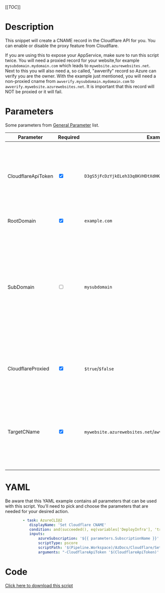[[_TOC_]]

# Description

This snippet will create a CNAME record in the Cloudflare API for you. You can enable or disable the proxy feature from Cloudflare.

If you are using this to expose your AppService, make sure to run this script twice. You will need a proxied record for your website,for example `mysubdomain.mydomain.com` which leads to `mywebsite.azurewebsites.net`. Next to this you will also need a, so called, "awverify" record so Azure can verify you are the owner. With the example just mentioned, you will need a non-proxied cname from `awverify.mysubdomain.mydomain.com` to `awverify.mywebsite.azurewebsites.net`. It is important that this record will NOT be proxied or it will fail.

# Parameters

Some parameters from [General Parameter](/Azure/Azure-CLI-Snippets) list.

| Parameter          | Required                        | Example Value                                                        | Description                                                                                                                                                                                      |
| ------------------ | ------------------------------- | -------------------------------------------------------------------- | ------------------------------------------------------------------------------------------------------------------------------------------------------------------------------------------------ |
| CloudflareApiToken | <input type="checkbox" checked> | `D3gS5jFcDzYjkELeh33q8KVHDtXdHKg3cruqeETc`                           | 40-character API token from Clouflare. Scope needs to be `All zones` and permissions should be set to `Zone:Read` & `DNS:Edit`                                                                   |
| RootDomain         | <input type="checkbox" checked> | `example.com`                                                        | The [top level domainname](https://en.wikipedia.org/wiki/Top-level_domain) (`example.com`)                                                                                                       |
| SubDomain          | <input type="checkbox">         | `mysubdomain`                                                        | The subdomain which you want to use for this record. This is optional. If you leave this blank, your root record will be updated. This field matches the `Name` field in the Cloudflare console. |
| CloudflareProxied  | <input type="checkbox" checked> | `$true`/`$false`                                                     | True if you want Cloudflare to act as a reverse proxy. False if you want DNS only.                                                                                                               |
| TargetCName        | <input type="checkbox" checked> | `mywebsite.azurewebsites.net`/`awverify.mywebsite.azurewebsites.net` | The target domainname where you want to send this DNS record to. This field matches the `Content` field in the Cloudflare console.                                                               |

# YAML

Be aware that this YAML example contains all parameters that can be used with this script. You'll need to pick and choose the parameters that are needed for your desired action.

```yaml
        - task: AzureCLI@2
           displayName: 'Set Cloudflare CNAME'
           condition: and(succeeded(), eq(variables['DeployInfra'], 'true'))
           inputs:
               azureSubscription: '${{ parameters.SubscriptionName }}'
               scriptType: pscore
               scriptPath: '$(Pipeline.Workspace)/AzDocs/Cloudflare/Set-CloudflareCNAME.ps1'
               arguments: "-CloudflareApiToken '$(CloudflareApiToken)' -RootDomain '$(RootDomain)' -SubDomain '$(SubDomain)' -CloudflareProxied '$(CloudflareProxied)' -TargetName '$(TargetCName)'"
```

# Code

[Click here to download this script](../../../../src/Cloudflare/Set-CloudflareCNAME.ps1)
